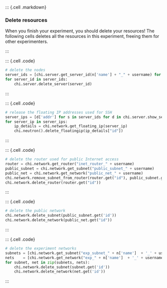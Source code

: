 ::: {.cell .markdown}

### Delete resources

When you finish your experiment, you should delete your resources! The following cells deletes all the resources in this experiment, freeing them for other experimenters.

:::


::: {.cell .code}
```python
# delete the nodes
server_ids = [chi.server.get_server_id(n['name'] + "_" + username) for n in node_conf]
for server_id in server_ids:
    chi.server.delete_server(server_id)
```
:::


::: {.cell .code}
```python
# release the floating IP addresses used for SSH
server_ips = [d['addr'] for s in server_ids for d in chi.server.show_server(s).addresses['public_net_' + username] if d['OS-EXT-IPS:type']=='floating']
for server_ip in server_ips:
    ip_details = chi.network.get_floating_ip(server_ip)
    chi.neutron().delete_floatingip(ip_details["id"])
```
:::

::: {.cell .code}
```python
# delete the router used for public Internet access
router = chi.network.get_router("inet_router_" + username)
public_subnet = chi.network.get_subnet("public_subnet_" + username)
public_net = chi.network.get_network("public_net_" + username)
chi.network.remove_subnet_from_router(router.get("id"), public_subnet.get("id"))
chi.network.delete_router(router.get("id"))
```
:::


::: {.cell .code}
```python
# delete the public network
chi.network.delete_subnet(public_subnet.get('id'))
chi.network.delete_network(public_net.get("id"))
```
:::


::: {.cell .code}
```python
# delete the experiment networks
subnets = [chi.network.get_subnet("exp_subnet_" + n['name']  + '_' + username) for n in net_conf]
nets    = [chi.network.get_network("exp_" + n['name']  + '_' + username) for n in net_conf]
for subnet, net in zip(subnets, nets):
    chi.network.delete_subnet(subnet.get('id'))
    chi.network.delete_network(net.get('id'))
```
:::

